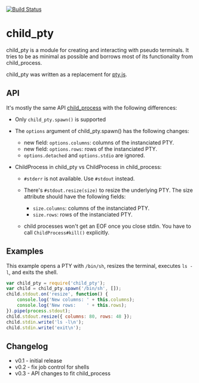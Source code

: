[![Build Status](https://travis-ci.org/Gottox/child_pty.png)](https://travis-ci.org/Gottox/child_pty)

child_pty
=========

child_pty is a module for creating and interacting with pseudo terminals. It
tries to be as minimal as possible and borrows most of its functionality from
child_process.

child_pty was written as a replacement for [pty.js](https://github.com/chjj/pty.js/).

API
---

It's mostly the same API
[child_process](http://nodejs.org/api/child_process.html) with the following
differences:

* Only ```child_pty.spawn()``` is supported

* The ```options``` argument of child_pty.spawn() has the following changes:
  * new field: ```options.columns```: columns of the instanciated PTY.
  * new field: ```options.rows```: rows of the instanciated PTY.
  * ```options.detached``` and ```options.stdio``` are ignored.

* ChildProcess in child_pty vs ChildProcess in child_process:
  * ```#stderr``` is not available. Use ```#stdout``` instead.

  * There's ```#stdout.resize(size)``` to resize the underlying PTY.
    The size attribute should have the following fields:
    * ```size.columns```: columns of the instanciated PTY.
    * ```size.rows```: rows of the instanciated PTY.

  * child processes won't get an EOF once you close stdin. You have to call
    ```ChildProcess#kill()``` explicitly.

Examples
--------

This example opens a PTY with ```/bin/sh```, resizes the terminal, executes
```ls -l```, and exits the shell.

```javascript
var child_pty = require('child_pty');
var child = child_pty.spawn('/bin/sh', []);
child.stdout.on('resize', function() {
	console.log('New columns: ' + this.columns);
	console.log('New rows:    ' + this.rows);
}).pipe(process.stdout);
child.stdout.resize({ columns: 80, rows: 48 });
child.stdin.write('ls -l\n');
child.stdin.write('exit\n');
```

Changelog
---------

* v0.1 - initial release
* v0.2 - fix job control for shells
* v0.3 - API changes to fit child_process
